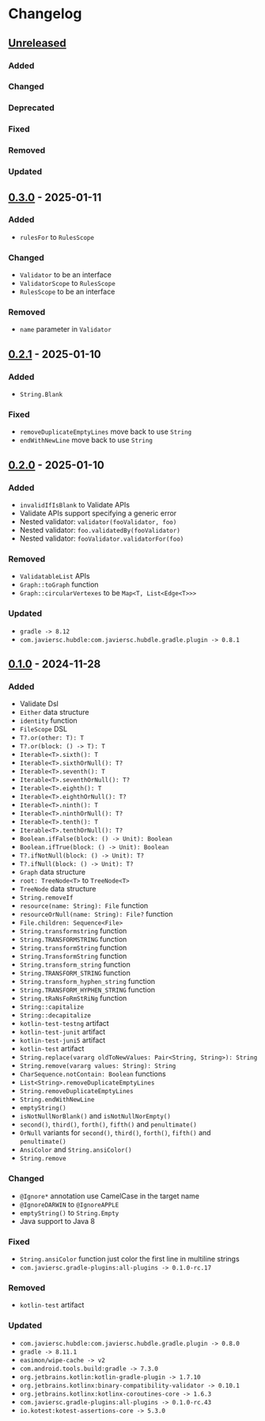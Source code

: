 # Changelog

## [Unreleased]

### Added

### Changed

### Deprecated

### Fixed

### Removed

### Updated

## [0.3.0] - 2025-01-11

### Added

- `rulesFor` to `RulesScope`

### Changed

- `Validator` to be an interface
- `ValidatorScope` to `RulesScope`
- `RulesScope` to be an interface

### Removed

- `name` parameter in `Validator`

## [0.2.1] - 2025-01-10

### Added

- `String.Blank`

### Fixed

- `removeDuplicateEmptyLines` move back to use `String`
- `endWithNewLine` move back to use `String`

## [0.2.0] - 2025-01-10

### Added

- `invalidIfIsBlank` to Validate APIs
- Validate APIs support specifying a generic error
- Nested validator: `validator(fooValidator, foo)` 
- Nested validator: `foo.validatedBy(fooValidator)`
- Nested validator: `fooValidator.validatorFor(foo)`

### Removed

- `ValidatableList` APIs
- `Graph::toGraph` function
- `Graph::circularVertexes` to be `Map<T, List<Edge<T>>>`

### Updated

- `gradle -> 8.12`
- `com.javiersc.hubdle:com.javiersc.hubdle.gradle.plugin -> 0.8.1`

## [0.1.0] - 2024-11-28

### Added

- Validate Dsl
- `Either` data structure
- `identity` function
- `FileScope` DSL
- `T?.or(other: T): T`
- `T?.or(block: () -> T): T`
- `Iterable<T>.sixth(): T`
- `Iterable<T>.sixthOrNull(): T?`
- `Iterable<T>.seventh(): T`
- `Iterable<T>.seventhOrNull(): T?`
- `Iterable<T>.eighth(): T`
- `Iterable<T>.eighthOrNull(): T?`
- `Iterable<T>.ninth(): T`
- `Iterable<T>.ninthOrNull(): T?`
- `Iterable<T>.tenth(): T`
- `Iterable<T>.tenthOrNull(): T?`
- `Boolean.ifFalse(block: () -> Unit): Boolean`
- `Boolean.ifTrue(block: () -> Unit): Boolean`
- `T?.ifNotNull(block: () -> Unit): T?`
- `T?.ifNull(block: () -> Unit): T?`
- `Graph` data structure
- `root: TreeNode<T>` to `TreeNode<T>`
- `TreeNode` data structure
- `String.removeIf`
- `resource(name: String): File` function
- `resourceOrNull(name: String): File?` function
- `File.children: Sequence<File>`
- `String.transformstring` function
- `String.TRANSFORMSTRING` function
- `String.transformString` function
- `String.TransformString` function
- `String.transform_string` function
- `String.TRANSFORM_STRING` function
- `String.transform_hyphen_string` function
- `String.TRANSFORM_HYPHEN_STRING` function
- `String.tRaNsFoRmStRiNg` function
- `String::capitalize`
- `String::decapitalize`
- `kotlin-test-testng` artifact
- `kotlin-test-junit` artifact
- `kotlin-test-juni5` artifact
- `kotlin-test` artifact
- `String.replace(vararg oldToNewValues: Pair<String, String>): String`
- `String.remove(vararg values: String): String`
- `CharSequence.notContain: Boolean` functions
- `List<String>.removeDuplicateEmptyLines`
- `String.removeDuplicateEmptyLines`
- `String.endWithNewLine`
- `emptyString()`
- `isNotNullNorBlank()` and `isNotNullNorEmpty()`
- `second()`, `third()`, `forth()`, `fifth()` and `penultimate()`
- `OrNull` variants for `second()`, `third()`, `forth()`, `fifth()` and `penultimate()`
- `AnsiColor` and `String.ansiColor()`
- `String.remove`

### Changed

- `@Ignore*` annotation use CamelCase in the target name
- `@IgnoreDARWIN` to `@IgnoreAPPLE`
- `emptyString()` to `String.Empty`
- Java support to Java 8

### Fixed

- `String.ansiColor` function just color the first line in multiline strings
- `com.javiersc.gradle-plugins:all-plugins -> 0.1.0-rc.17`

### Removed

- `kotlin-test` artifact

### Updated

- `com.javiersc.hubdle:com.javiersc.hubdle.gradle.plugin -> 0.8.0`
- `gradle -> 8.11.1`
- `easimon/wipe-cache -> v2`
- `com.android.tools.build:gradle -> 7.3.0`
- `org.jetbrains.kotlin:kotlin-gradle-plugin -> 1.7.10`
- `org.jetbrains.kotlinx:binary-compatibility-validator -> 0.10.1`
- `org.jetbrains.kotlinx:kotlinx-coroutines-core -> 1.6.3`
- `com.javiersc.gradle-plugins:all-plugins -> 0.1.0-rc.43`
- `io.kotest:kotest-assertions-core -> 5.3.0`

[Unreleased]: https://github.com/JavierSegoviaCordoba/kotlin-stdlib/compare/0.3.0...HEAD

[0.3.0]: https://github.com/JavierSegoviaCordoba/kotlin-stdlib/compare/0.2.1...0.3.0

[0.2.1]: https://github.com/JavierSegoviaCordoba/kotlin-stdlib/compare/0.2.0...0.2.1

[0.2.0]: https://github.com/JavierSegoviaCordoba/kotlin-stdlib/compare/0.1.0...0.2.0

[0.1.0]: https://github.com/JavierSegoviaCordoba/kotlin-stdlib/commits/0.1.0
